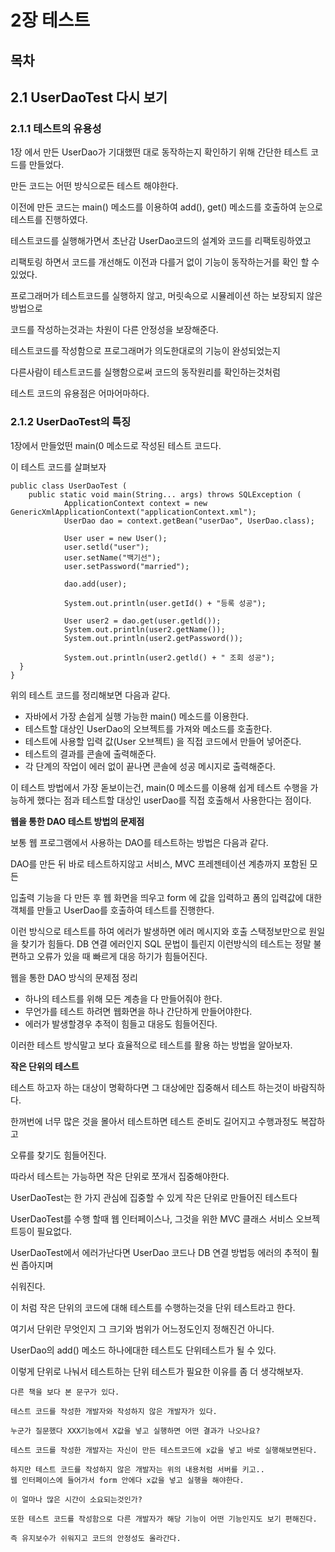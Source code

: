 # 2장 테스트



## 목차



## 2.1 UserDaoTest 다시 보기

### 2.1.1 테스트의 유용성

1장 에서 만든 UserDao가 기대했떤 대로 동작하는지 확인하기 위해 간단한 테스트 코드를 만들었다.

만든 코드는 어떤 방식으로든 테스트 해야한다.

이전에 만든 코드는 main() 메소드를 이용하여 add(), get() 메소드를 호출하여 눈으로 테스트를 진행하였다.

테스트코드를 실행해가면서 초난감 UserDao코드의 설계와 코드를 리팩토링하였고

리팩토링 하면서 코드를 개선해도 이전과 다를거 없이 기능이 동작하는거를 확인 할 수 있었다.

프로그래머가 테스트코드를 실행하지 않고, 머릿속으로 시뮬레이션 하는 보장되지 않은 방법으로

코드를 작성하는것과는 차원이 다른 안정성을 보장해준다.

테스트코드를 작성함으로 프로그래머가 의도한대로의 기능이 완성되었는지

다른사람이 테스트코드를 실행함으로써 코드의 동작원리를 확인하는것처럼

테스트 코드의 유용점은 어마어마하다.

### 2.1.2 UserDaoTest의 특징

1장에서 만들었떤 main(0 메소드로 작성된 테스트 코드다.

이 테스트 코드를 살펴보자

```
public class UserDaoTest ( 
	public static void main(String... args) throws SQLException ( 
			ApplicationContext context = new GenericXmlApplicationContext("applicationContext.xml"); 
			UserDao dao = context.getBean("userDao", UserDao.class); 

			User user = new User();
			user.setld("user");
			user.setName("백기선"); 
			user.setPassword("married"); 

			dao.add(user);
 
			System.out.println(user.getId() + "등록 성공"); 

			User user2 = dao.get(user.getld()); 
			System.out.println(user2.getName()); 
			System.out.println(user2.getPassword()); 

			System.out.println(user2.getld() + " 조회 성공");
  }
}
```

위의 테스트 코드를 정리해보면 다음과 같다.

- 자바에서 가장 손쉽게 실행 가능한 main() 메소드를 이용한다.
- 테스트할 대상인 UserDao의 오브젝트를 가져와 메소드를 호출한다.
- 테스트에 사용할 입력 값(User 오브젝트) 을 직접 코드에서 만들어  넣어준다.
- 테스트의 결과를 콘솔에 출력해준다.
- 각 단계의 작업이 에러 없이 끝나면 콘솔에 성공 메시지로 출력해준다.

이 테스트 방법에서 가장 돋보이는건, main(0 메소드를 이용해 쉽게 테스트 수행을 가능하게 했다는 점과 테스트할 대상인 userDao를 직접 호출해서 사용한다는 점이다.

**웹을 통한 DAO 테스트 방법의 문제점**

보통 웹 프로그램에서 사용하는 DAO를 테스트하는 방법은 다음과 같다.

DAO를 만든 뒤 바로 테스트하지않고 서비스, MVC 프레젠테이션 계층까지 포함된 모든

입출력 기능을 다 만든 후 웹 화면을 띄우고 form 에 값을 입력하고 폼의 입력값에 대한 객체를 만들고 UserDao를 호출하여 테스트를 진행한다.

이런 방식으로 테스트를 하여 에러가 발생하면 에러 메시지와 호출 스택정보만으로 원일을 찾기가 힘들다. DB 연결 에러인지 SQL 문법이 틀린지 이런방식의 테스트는 정말 불편하고 오류가 있을 때 빠르게 대응 하기가 힘들어진다.

웹을 통한 DAO 방식의 문제점 정리

- 하나의 테스트를 위해 모든 계층을 다 만들어줘야 한다.
- 무언가를 테스트 하려면 웹화면을 하나 간단하게 만들어야한다.
- 에러가 발생할경우 추적이 힘들고 대응도 힘들어진다.

이러한 테스트 방식말고 보다 효율적으로 테스트를 활용 하는 방법을 알아보자.

**작은 단위의 테스트**

테스트 하고자 하는 대상이 명확하다면 그 대상에만 집중해서 테스트 하는것이 바람직하다.

한꺼번에 너무 많은 것을 몰아서 테스트하면 테스트 준비도 길어지고 수행과정도 복잡하고

오류를 찾기도 힘들어진다.



따라서 테스트는 가능하면 작은 단위로 쪼개서 집중해야한다.

UserDaoTest는 한 가지 관심에 집중할 수 있게 작은 단위로 만들어진 테스트다

UserDaoTest를 수행 할때 웹 인터페이스나, 그것을 위한 MVC 클래스 서비스 오브젝트등이 필요없다.

UserDaoTest에서 에러가난다면 UserDao 코드나 DB 연결 방법등 에러의 추적이 훨씬 좁아지며

쉬워진다.

이 처럼 작은 단위의 코드에 대해 테스트를 수행하는것을 단위 테스트라고 한다.

여기서 단위란 무엇인지 그 크기와 범위가 어느정도인지 정해진건 아니다.

UserDao의 add() 메소드 하나에대한 테스트도 단위테스트가 될 수 있다.

이렇게 단위로 나눠서 테스트하는 단위 테스트가 필요한 이유를 좀 더 생각해보자.

```
다른 책을 보다 본 문구가 있다.

테스트 코드를 작성한 개발자와 작성하지 않은 개발자가 있다.

누군가 질문했다 XXX기능에서 X값을 넣고 실행하면 어떤 결과가 나오나요?

테스트 코드를 작성한 개발자는 자신이 만든 테스트코드에 x값을 넣고 바로 실행해보면된다.

하지만 테스트 코드를 작성하지 않은 개발자는 위의 내용처럼 서버를 키고..
웹 인터페이스에 들어가서 form 안에다 x값을 넣고 실행을 해야한다.

이 얼마나 많은 시간이 소요되는것인가? 

또한 테스트 코드를 작성함으로 다른 개발자가 해당 기능이 어떤 기능인지도 보기 편해진다.

즉 유지보수가 쉬워지고 코드의 안정성도 올라간다.
```
